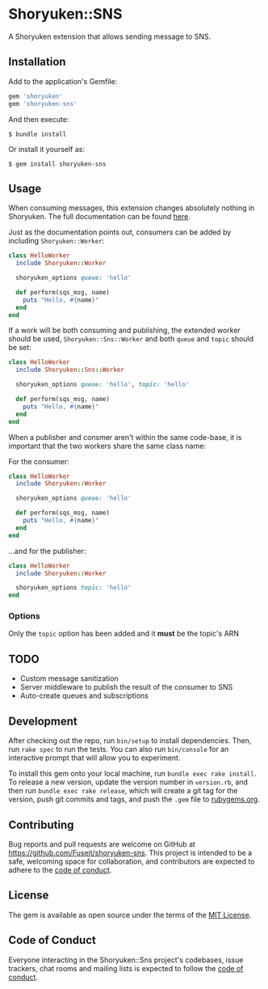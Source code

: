 # Shoryuken::SNS

A Shoryuken extension that allows sending message to SNS.

## Installation

Add to the application's Gemfile:

```ruby
gem 'shoryuken'
gem 'shoryuken-sns'
```

And then execute:

    $ bundle install

Or install it yourself as:

    $ gem install shoryuken-sns

## Usage

When consuming messages, this extension changes absolutely nothing in Shoryuken.
The full documentation can be found [here](https://github.com/phstc/shoryuken/wiki/Getting-Started).

Just as the documentation points out, consumers can be added by including `Shoryuken::Worker`:

```ruby
class HelloWorker
  include Shoryuken::Worker

  shoryuken_options queue: 'hello'

  def perform(sqs_msg, name)
    puts "Hello, #{name}"
  end
end
```

If a work will be both consuming and publishing, the extended worker should
be used, `Shoryuken::Sns::Worker` and both `queue` and `topic` should be set:

```ruby
class HelloWorker
  include Shoryuken::Sns::Worker

  shoryuken_options queue: 'hello', topic: 'hello'

  def perform(sqs_msg, name)
    puts "Hello, #{name}"
  end
end
```

When a publisher and consmer aren't within the same code-base, it is important
that the two workers share the same class name:

For the consumer:

```ruby
class HelloWorker
  include Shoryuken::Worker

  shoryuken_options queue: 'hello'

  def perform(sqs_msg, name)
    puts "Hello, #{name}"
  end
end
```

...and for the publisher:

```ruby
class HelloWorker
  include Shoryuken::Worker

  shoryuken_options topic: 'hello'
end
```

### Options

Only the `topic` option has been added and it **must** be the topic's ARN

## TODO

- Custom message sanitization
- Server middleware to publish the result of the consumer to SNS
- Auto-create queues and subscriptions

## Development

After checking out the repo, run `bin/setup` to install dependencies. Then, run `rake spec` to run the tests. You can also run `bin/console` for an interactive prompt that will allow you to experiment.

To install this gem onto your local machine, run `bundle exec rake install`. To release a new version, update the version number in `version.rb`, and then run `bundle exec rake release`, which will create a git tag for the version, push git commits and tags, and push the `.gem` file to [rubygems.org](https://rubygems.org).

## Contributing

Bug reports and pull requests are welcome on GitHub at https://github.com/Fuseit/shoryuken-sns. This project is intended to be a safe, welcoming space for collaboration, and contributors are expected to adhere to the [code of conduct](https://github.com/Fuseit/shoryuken-sns/blob/master/CODE_OF_CONDUCT.md).


## License

The gem is available as open source under the terms of the [MIT License](https://opensource.org/licenses/MIT).

## Code of Conduct

Everyone interacting in the Shoryuken::Sns project's codebases, issue trackers, chat rooms and mailing lists is expected to follow the [code of conduct](https://github.com/Fuseit/shoryuken-sns/blob/master/CODE_OF_CONDUCT.md).
